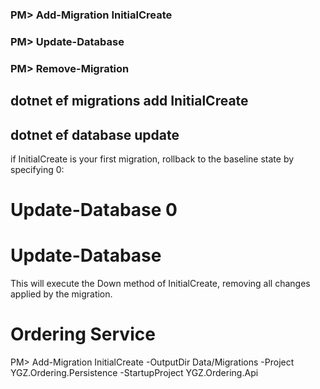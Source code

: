 ### PM> Add-Migration InitialCreate

### PM> Update-Database

### PM> Remove-Migration

## dotnet ef migrations add InitialCreate

## dotnet ef database update

if InitialCreate is your first migration, rollback to the baseline state by specifying 0:

# Update-Database 0

# Update-Database <new migrationName>

This will execute the Down method of InitialCreate, removing all changes applied by the migration.

# Ordering Service

PM> Add-Migration InitialCreate -OutputDir Data/Migrations -Project YGZ.Ordering.Persistence -StartupProject YGZ.Ordering.Api
